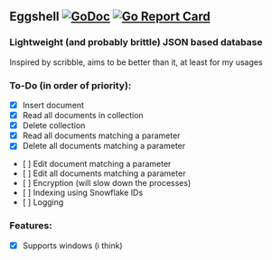 ## Eggshell [![GoDoc](https://godoc.org/github.com/courtier/eggshell?status.svg)](https://godoc.org/github.com/courtier/eggshell) [![Go Report Card](https://goreportcard.com/badge/github.com/courtier/eggshell)](https://goreportcard.com/report/github.com/courtier/eggshell)

### Lightweight (and probably brittle) JSON based database

Inspired by scribble, aims to be better than it, at least for my usages

### To-Do (in order of priority):
- [X] Insert document
- [X] Read all documents in collection
- [X] Delete collection
- [X] Read all documents matching a parameter
- [X] Delete all documents matching a parameter
- [ ] Edit document matching a parameter
- [ ] Edit all documents matching a parameter
- [ ] Encryption (will slow down the processes)
- [ ] Indexing using Snowflake IDs
- [ ] Logging

### Features:
- [X] Supports windows (i think)